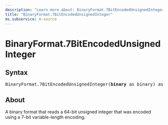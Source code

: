 ```yaml
---
description: "Learn more about: BinaryFormat.7BitEncodedUnsignedInteger"
title: "BinaryFormat.7BitEncodedUnsignedInteger"
ms.subservice: m-source
---
```

# BinaryFormat.7BitEncodedUnsignedInteger

## Syntax

<pre>
BinaryFormat.7BitEncodedUnsignedInteger(<b>binary</b> as binary) as any
</pre>

## About

A binary format that reads a 64-bit unsigned integer that was encoded using a 7-bit variable-length encoding.
